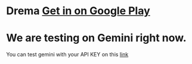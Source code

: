 # Drema  [Get in on Google Play](https://play.google.com/store/apps/details?id=com.drema.ruya&pli=1)
# We are testing on Gemini right now. 
 You can test  gemini with your API KEY on this [link](https://drema.info/gemini/)
